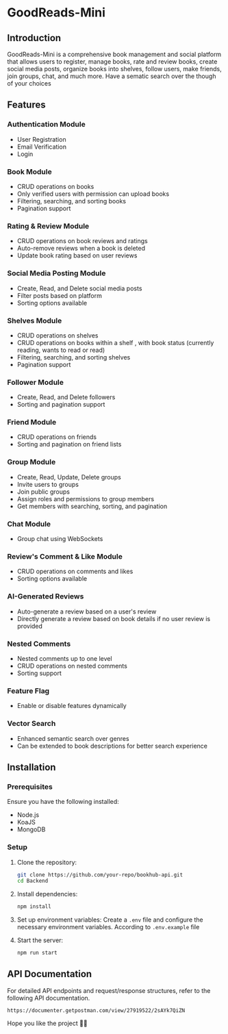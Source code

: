 # GoodReads-Mini

## Introduction

GoodReads-Mini is a comprehensive book management and social platform that allows users to register, manage books, rate and review books, create social media posts, organize books into shelves, follow users, make friends, join groups, chat, and much more. Have a sematic search over the though of your choices

## Features

### Authentication Module

- User Registration
- Email Verification
- Login

### Book Module

- CRUD operations on books
- Only verified users with permission can upload books
- Filtering, searching, and sorting books
- Pagination support

### Rating & Review Module

- CRUD operations on book reviews and ratings
- Auto-remove reviews when a book is deleted
- Update book rating based on user reviews

### Social Media Posting Module

- Create, Read, and Delete social media posts
- Filter posts based on platform
- Sorting options available

### Shelves Module

- CRUD operations on shelves
- CRUD operations on books within a shelf , with book status (currently reading, wants to read or read)
- Filtering, searching, and sorting shelves
- Pagination support

### Follower Module

- Create, Read, and Delete followers
- Sorting and pagination support

### Friend Module

- CRUD operations on friends
- Sorting and pagination on friend lists

### Group Module

- Create, Read, Update, Delete groups
- Invite users to groups
- Join public groups
- Assign roles and permissions to group members
- Get members with searching, sorting, and pagination

### Chat Module

- Group chat using WebSockets

### Review's Comment & Like Module

- CRUD operations on comments and likes
- Sorting options available

### AI-Generated Reviews

- Auto-generate a review based on a user's review
- Directly generate a review based on book details if no user review is provided

### Nested Comments

- Nested comments up to one level
- CRUD operations on nested comments
- Sorting support

### Feature Flag

- Enable or disable features dynamically

### Vector Search

- Enhanced semantic search over genres
- Can be extended to book descriptions for better search experience

## Installation

### Prerequisites

Ensure you have the following installed:

- Node.js 
- KoaJS
- MongoDB
 
### Setup

1. Clone the repository:
   ```sh
   git clone https://github.com/your-repo/bookhub-api.git
   cd Backend
   ```
2. Install dependencies:
   ```sh
   npm install
   ```
3. Set up environment variables:
   Create a `.env` file and configure the necessary environment variables.
   According to `.env.example` file

4. Start the server:
   ```sh
   npm run start
   ```

## API Documentation

For detailed API endpoints and request/response structures, refer to the following API documentation.

`https://documenter.getpostman.com/view/27919522/2sAYk7QiZN`

Hope you like the project 🤞🏻
